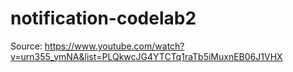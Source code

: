 # notification-codelab2
Source: https://www.youtube.com/watch?v=urn355_ymNA&list=PLQkwcJG4YTCTq1raTb5iMuxnEB06J1VHX